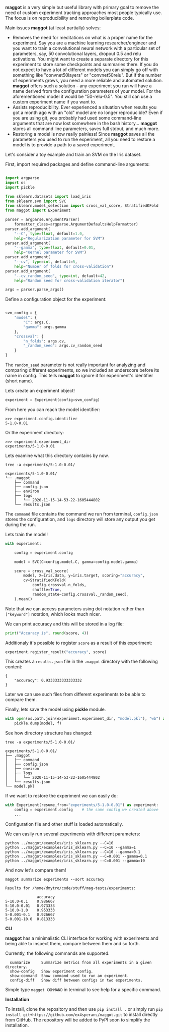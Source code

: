 **maggot** is a very simple but useful library with primary goal to remove the need of custom experiment tracking approaches most people typically use. The focus is on reproducibility and removing boilerplate code.

Main issues **maggot** (at least partially) solves:

* Removes the need for meditations on what is a proper name for the experiment. Say you are a machine learning researcher/engineer and you want to train a convolutional neural network with a particular set of parameters, say, 50 convolutional layers, dropout 0.5 and relu activations. You might want to create a separate directory for this experiment to store some checkpoints and summaries there. If you do not expect to have a lot of different models you can simply go off with something like "convnet50layers" or "convnet50relu". But if the number of experiments grows, you need a more reliable and automated solution. **maggot** offers such a solution - any experiment you run will have a name derived from the configuration parameters of your model. For the aforementioned model it would be "50-relu-0.5". You still can use a custom experiment name if you want to.
* Assists reproducibility. Ever experienced a situation when results you got a month ago with an "old" model are no longer reproducible? Even if you are using git, you probably had used some command-line arguments that are now lost somewhere in the bash history... **maggot** stores all command line parameters, saves full stdout, and much more.
* Restoring a model is now really painless! Since **maggot** saves all the parameters you used to run the experiment, all you need to restore a model is to provide a path to a saved experiment.

Let's consider a toy example and train an SVM on the Iris dataset.

First, import required packages and define command-line arguments:

``` python

import argparse
import os
import pickle

from sklearn.datasets import load_iris
from sklearn.svm import SVC
from sklearn.model_selection import cross_val_score, StratifiedKFold
from maggot import Experiment

parser = argparse.ArgumentParser(
    formatter_class=argparse.ArgumentDefaultsHelpFormatter)
parser.add_argument(
    "--C", type=float, default=1.0,
    help="Regularization parameter for SVM")
parser.add_argument(
    "--gamma", type=float, default=0.01,
    help="Kernel parameter for SVM")
parser.add_argument(
    "--cv", type=int, default=5,
    help="Number of folds for cross-validation")
parser.add_argument(
    "--cv_random_seed", type=int, default=42,
    help="Random seed for cross-validation iterator")

args = parser.parse_args()
```
Define a configuration object for the experiment:

``` python

svm_config = {
    "model": {
        "C": args.C,
        "gamma": args.gamma
    },
    "crossval": {
        "n_folds": args.cv,
        "_random_seed": args.cv_random_seed
    }
}
```

The `random_seed` parameter is not really important for analyzing and comparing different experiments, so we included an underscore before its name in config. This tells **maggot** to ignore it for experiment's identifier (short name).

Lets create an experiment object!

``` python
experiment = Experiment(config=svm_config)
```

From here you can reach the model identifier:

```
>>> experiment.config.identifier
5-1.0-0.01
```

Or the experiment directory:

```
>>> experiment.experiment_dir
experiments/5-1.0-0.01
```

Lets examine what this directory contains by now.

```
tree -a experiments/5-1.0-0.01/

experiments/5-1.0-0.01/
└── .maggot
    ├── command
    ├── config.json
    ├── environ
    ├── logs
    │   └── 2020-11-15-14-53-22-1605444802
    └── results.json
```

The `command` file contains the command we run from terminal, `config.json` stores the configuration, and `logs` directory will store any output you get during the run.

Lets train the model!

``` python
with experiment:

    config = experiment.config

    model = SVC(C=config.model.C, gamma=config.model.gamma)

    score = cross_val_score(
        model, X=iris.data, y=iris.target, scoring="accuracy",
        cv=StratifiedKFold(
            config.crossval.n_folds,
            shuffle=True,
            random_state=config.crossval._random_seed),
    ).mean()
```

Note that we can access parameters using dot notation rather than `["keyword"]` notation, which looks much nicer.

We can print accuracy and this will be stored in a log file:

```python
print("Accuracy is", round(score, 4))
```

Additionaly it's possible to register `score` as a result of this experiment:

```python
experiment.register_result("accuracy", score)
```

This creates a `results.json` file in the `.maggot` directory with the following content:

```
{
    "accuracy": 0.9333333333333332
}
```

Later we can use such files from different experiments to be able to compare them.

Finally, lets save the model using **pickle** module.

```python
with open(os.path.join(experiment.experiment_dir, "model.pkl"), "wb") as f:
    pickle.dump(model, f)
```

See how directory structure has changed:

```
tree -a experiments/5-1.0-0.01/

experiments/5-1.0-0.01/
├── .maggot
│   ├── command
│   ├── config.json
│   ├── environ
│   ├── logs
│   │   └── 2020-11-15-14-53-22-1605444802
│   └── results.json
└── model.pkl
```

If we want to restore the experiment we can easily do:

```python
with Experiment(resume_from="experiments/5-1.0-0.01") as experiment:
    config = experiment.config    # the same config we created above
    ...
```

Configuration file and other stuff is loaded automatically.

We can easily run several experiments with different parameters:

```
python ../maggot/examples/iris_sklearn.py --C=10
python ../maggot/examples/iris_sklearn.py --C=10 --gamma=1
python ../maggot/examples/iris_sklearn.py --C=10 --gamma=0.1
python ../maggot/examples/iris_sklearn.py --C=0.001 --gamma=0.1
python ../maggot/examples/iris_sklearn.py --C=0.001 --gamma=10
```

And now let's compare them!

```
maggot summarize experiments --sort accuracy

Results for /home/dmytro/code/stuff/mag-tests/experiments:

              accuracy
5-10.0-0.1    0.986667
5-10.0-0.01   0.973333
5-10.0-1.0    0.953333
5-0.001-0.1   0.926667
5-0.001-10.0  0.813333
```

**CLI**

**maggot** has a minimalistic CLI interface for working with experiments and being able to inspect them, compare between them and so forth.

Currently, the following commands are supported:

```
  summarize     Summarize metrics from all experiments in a given directory.
  show-config	Show experiment config.
  show-command	Show command used to run an experiment.
  config-diff	Show diff between configs in two experiments.
```

Simple type `maggot COMMAND` in terminal to see help for a specific command.

**Installation**

To install, clone the repository and then use ```pip install .``` or simply run ```pip install git+https://github.com/ex4sperans/maggot.git``` to install directly from GitHub. The repository will be added to PyPI soon to simplify the installation.
